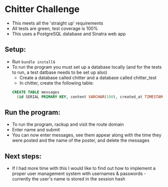Chitter Challenge
=================

* This meets all the 'straight up' requirements
* All tests are green, test coverage is 100%
* This uses a PostgreSQL database and Sinatra web app

Setup:
-----

* Run `bundle install`s
* To run the program you must set up a database locally (and for the tests to run, a test datbase needs to be set up also)
  * Create a database called chitter and a database called chitter_test
  * In chitter, create the following table:
  ```SQL
  CREATE TABLE messages 
    (id SERIAL PRIMARY KEY, content VARCHAR(100), created_at TIMESTAMP DEFAULT NOW(), name VARCHAR(50) DEFAULT 'No_name')
  ```

Run the program:
---------------

* To run the program, rackup and visit the route domain
* Enter name and submit
* You can now enter messages, see them appear along with the time they were posted and the name of the poster, and delete the messages

Next steps:
----------

* If I had more time with this I would like to find out how to implement a proper user management system with usernames & passwords - currently the user's name is stored in the session hash
